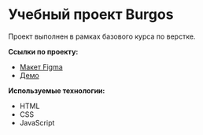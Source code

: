 # Учебный проект Burgos

Проект выполнен в рамках базового курса по верстке.

**Ссылки по проекту:**

- [Макет Figma](https://www.figma.com/design/8muxUNt1PwGH5byQR6LZG8/Burgers-Menu-Responsive?node-id=703-1101&t=bXKIFnn5Xvg8wV14-1)
- [Демо](https://stacymaa.github.io/Burgos/)

**Используемые технологии:**

- HTML
- CSS
- JavaScript
